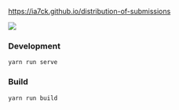 https://ia7ck.github.io/distribution-of-submissions

![](https://user-images.githubusercontent.com/23146842/104829775-59e0d400-58ba-11eb-8717-84f8c0664c87.png)

### Development
```
yarn run serve
```

### Build
```
yarn run build
```
